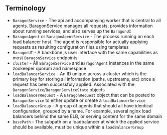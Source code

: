 ## Terminology
- `BaragonService` - The api and accompanying worker that is central to all agents. BaragonService manages all requests, provides information about running services, and also serves up the `BaragonUI`
- `BaragonAgent` or `BaragonAgentService` - The process running on each load balancer host. The agent is responsible for actually applying requests as resulting configuration files using templates
- `BaragonUI` - A backbone.js user interface with the same capabilities as most `BaragonService` endpoints
- `cluster` - All `BaragonService` and `BaragonAgent` instances in the same zookeeper quorum and namespace
- `loadBalancerService` - An ID unique across a cluster which is the primary key for storing all information (paths, upstreams, etc) once a request has been successfuly applied. Associated with the `BaragonService`/`BaragonServiceState` objects
- `loadBalancerRequest` - A `BaragonRequest` object that can be posted to `BaragonService` to either update or create a `loadBalancerService`
- `loadBalancerGroup` - A group of agents that should all have identical configuration, grouped by a name. For example, several nginx load balancers behind the same ELB, or serving content for the same domain
- `basePath` - The subpath on a loadbalancer at which the applied service should be available, must be unique within a `loadBalancerGroup`